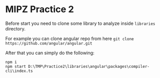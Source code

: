# MIPZ Practice 2

Before start you need to clone some library to analyze inside ```libraries``` directory.

For example you can clone angular repo from here ```git clone https://github.com/angular/angular.git```

After that you can simply do the following:

```
npm i
npm start D:\TMP\Practice2\libraries\angular\packages\compiler-cli\index.ts
```

